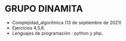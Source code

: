 # GRUPO DINAMITA 
* Complejidad_algorítmica (13 de septiembre de 2021)
* Ejercicios 4,5,6.
* Lenguajes de programación : python y php.
